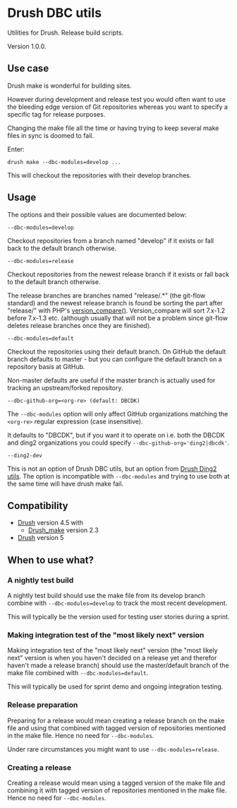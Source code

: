 # Drush DBC utils #

Utilities for Drush. Release build scripts.

Version 1.0.0.

## Use case ##

Drush make is wonderful for building sites.

However during development and release test you would often want to
use the bleeding edge version of Git repositories whereas you want to
specify a specific tag for release purposes.

Changing the make file all the time or having trying to keep several
make files in sync is doomed to fail.

Enter:

    drush make --dbc-modules=develop ...

This will checkout the repositories with their develop branches.

## Usage ##

The options and their possible values are documented below:

	--dbc-modules=develop

Checkout repositories from a branch named "develop" if it exists or
fall back to the default branch otherwise.

	--dbc-modules=release

Checkout repositories from the newest release branch if it exists or
fall back to the default branch otherwise.

The release branches are branches named "release/.*" (the git-flow
standard) and the newest release branch is found be sorting the part
after "release/" with PHP's
[version\_compare()](http://php.net/manual/en/function.version-compare.php).
Version_compare will sort 7.x-1.2 before 7.x-1.3 etc. (although
usually that will not be a problem since git-flow deletes release
branches once they are finished).

	--dbc-modules=default
	
Checkout the repositories using their default branch. On GitHub the
default branch defaults to master - but you can configure the default
branch on a repository basis at GitHub.

Non-master defaults are useful if the master branch is actually used
for tracking an upstream/forked repository.

	--dbc-github-org=<org-re> (default: DBCDK)
	
The ``--dbc-modules`` option will only affect GitHub organizations
matching the ``<org-re>`` regular expression (case insensitive).

It defaults to "DBCDK", but if you want it to operate on i.e. both the
DBCDK and ding2 organizations you could specify
``--dbc-github-org='ding2|dbcdk'``.

	--ding2-dev
	
This is not an option of Drush DBC utils, but an option from [Drush
Ding2 utils](https://github.com/ding2/drush-ding2-utils). The option
is incompatible with ``--dbc-modules`` and trying to use both at the
same time will have drush make fail.
	
## Compatibility ##

* [Drush](http://drupal.org/project/drush) version 4.5 with
  * [Drush_make](http://drupal.org/project/drush_make) version 2.3
* [Drush](http://drupal.org/project/drush) version 5

## When to use what? ##

### A nightly test build ###

A nightly test build should use the make file from its develop branch
combine with ``--dbc-modules=develop`` to track the most recent
development.

This will typically be the version used for testing user stories
during a sprint.

### Making integration test of the "most likely next" version ###

Making integration test of the "most likely next" version (the "most
likely next" version is when you haven't decided on a release yet and
therefor haven't made a release branch) should use the master/default
branch of the make file combined with ``--dbc-modules=default``.

This will typically be used for sprint demo and ongoing integration
testing.

### Release preparation ###

Preparing for a release would mean creating a release branch on the
make file and using that combined with tagged version of repositories
mentioned in the make file. Hence no need for ``--dbc-modules``.

Under rare circumstances you might want to use
``--dbc-modules=release``.

### Creating a release ###

Creating a release would mean using a tagged version of the make file
and combining it with tagged version of repositories mentioned in the
make file. Hence no need for ``--dbc-modules``.
